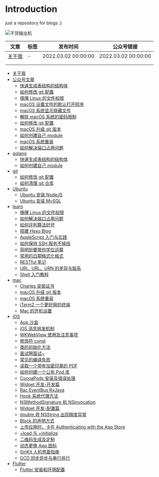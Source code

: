 # Introduction

just a repository for blogs :)

![干货输出机](https://img.zhangpeng.site/wechat/qrcode.jpg)

| 文章               | 标签 | 发布时间            | 公众号链接          |
| ------------------ | ---- | ------------------- | ------------------- |
| [关于我](about.md) | -    | 2022.03.02 00:00:00 | 2022.03.02 00:00:00 |
|                    |      |                     |                     |
|                    |      |                     |                     |



* [关于我](about.md)
* [公众号文章](ganhuo/README.md)
  <!-- * [小册系列](book/README.md) -->
  <!-- * [玩转系列](manual/README.md) -->
  * [快速生成表结构的结构体](golang/generate-table-struct.md)
  * [如何修改 git 配置](git/modify-git-configuration.md)
  * [搞懂 Linux 的文件权限](learn/linux-file-permissions.md)
  * [macOS 设置文件的默认打开程序](tips/set-file-default-opening-mode.md)
  * [macOS 系统显示隐藏文件](tips/show-hidden-files.md)
  * [解除 macOS 系统的密码限制](tips/remove-password-limit.md)
  * [如何修改 git 配置](learn/modify-git-configuration.md)
  * [macOS 升级 git 版本](mac/update-git-version.md)
  * [如何创建自己 module](golang/create-personal-module.md)
  * [macOS 系统重装](mac/reinstall-mac-system.md)
  * [如何解决端口占用问题](learn/resolve-port-occupancy.md)
* [golang](golang/README.md)
  * [快速生成表结构的结构体](golang/generate-table-struct.md)
  * [如何创建自己 module](golang/create-personal-module.md)
* [git](git/README.md)
  * [如何修改 git 配置](git/modify-git-configuration.md)
  * [如何清理 git 仓库](git/clean-up-git-repository.md)
* [Ubuntu](ubuntu/README.md)
  * [Ubuntu 安装 NodeJS](ubuntu/install-nodejs.md)
  * [Ubuntu 安装 MySQL](ubuntu/install-mysql.md)
* [learn](learn/README.md)
  <!-- * [HTTP 状态码](learn/http-status-code.md) -->
  * [搞懂 Linux 的文件权限](learn/linux-file-permissions.md)
  * [如何解决端口占用问题](learn/resolve-port-occupancy.md)
  * [如何评判算法好坏](learn/judge-algorithm-quality.md)
  * [搭建 Hexo Blog](learn/set-up-hexo-blog.md)
  * [AppleScript 入门与实践](learn/introduction-to-applescript.md)
  * [如何保持 SSH 服务不掉线](learn/keep-alive-ssh.md)
  * [简明扼要带你学位运算](learn/bit-operation.md)
  * [常用的日期格式化格式](learn/date-formatter.md)
  * [RESTful 笔记](learn/introduction-to-restful.md)
  * [URI、URL、URN 的差异与联系](learn/uri-url-urn.md)
  * [Shell 入门教程](learn/introduction-to-shell.md)
* [mac](mac/README.md)
  * [Charles 安装证书](mac/install-charles-certificate.md)
  * [macOS 升级 git 版本](mac/update-git-version.md)
  * [macOS 系统重装](mac/reinstall-mac-system.md)
  * [iTerm2 一个更好用的终端](mac/a-better-terminal.md)
  * [Mac 的开机设置](mac/configure-mac.md)
* [iOS](ios/README.md)
  * [App 沙盒](ios/sandbox.md)
  * [iOS 消息转发机制](ios/message-forwarding.md)
  * [WKWebView 使用及注意事项](ios/wkwebview.md)
  * [修饰符 const](ios/const.md)
  * [类的初始化方法](ios/initializer.md)
  * [面试啊面试~](ios/interview.md)
  * [常见的编译失败](ios/build-failed.md)
  * [读取一个带有加密印章的 PDF](ios/read-pdf-with-cryptographic-seal.md)
  * [如何创建一个公有 Pod 库](ios/create-pod.md)
  * [CocoaPods 安装及错误处理](ios/cocoapods.md)
  * [Widget 开发-开发篇](ios/widget-development.md)
  * [Rac EventBus RxJava](ios/rac-eventbus-rxjava.md)
  * [Hook 系统代理方法](ios/hook-system-delegate-method.md)
  * [NSMethodSignature 和 NSInvocation](ios/nsmethodsignature-nsinvocation.md)
  * [Widget 开发-配置篇](ios/widget-configuration.md)
  * [double 转 NSString 出现精度异常](ios/double-to-nsstring.md)
  * [Block 的声明方式](ios/block-statement.md)
  * [上传应用时，卡在 Authenticating with the App Store](ios/authenticating-with-the-app-store.md)
  * [+load 与 +initialize](ios/load-and-initialize.md)
  * [二维码生成及定制](ios/create-qr-code.md)
  * [动态更换 App 图标](ios/dynamic-icon.md)
  * [SiriKit 人机界面指南](ios/sirikit.md)
  * [GCD 同步异步与串行并行](ios/gcd.md)
* [Flutter](flutter/README.md)
  * [Flutter 安装和环境配置](flutter/install-flutter.md)
